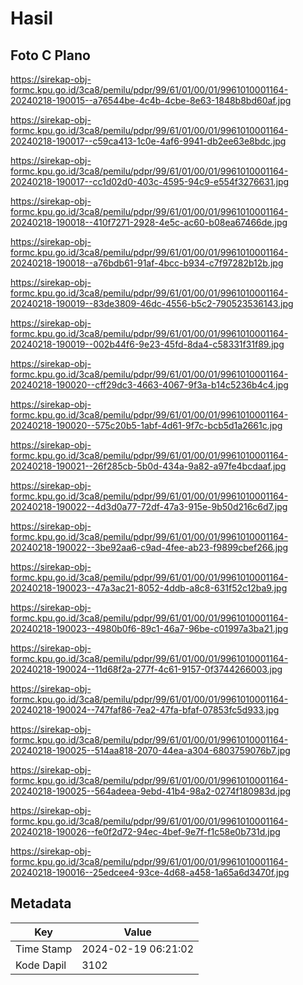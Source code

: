 # Hasil

## Foto C Plano

https://sirekap-obj-formc.kpu.go.id/3ca8/pemilu/pdpr/99/61/01/00/01/9961010001164-20240218-190015--a76544be-4c4b-4cbe-8e63-1848b8bd60af.jpg

https://sirekap-obj-formc.kpu.go.id/3ca8/pemilu/pdpr/99/61/01/00/01/9961010001164-20240218-190017--c59ca413-1c0e-4af6-9941-db2ee63e8bdc.jpg

https://sirekap-obj-formc.kpu.go.id/3ca8/pemilu/pdpr/99/61/01/00/01/9961010001164-20240218-190017--cc1d02d0-403c-4595-94c9-e554f3276631.jpg

https://sirekap-obj-formc.kpu.go.id/3ca8/pemilu/pdpr/99/61/01/00/01/9961010001164-20240218-190018--410f7271-2928-4e5c-ac60-b08ea67466de.jpg

https://sirekap-obj-formc.kpu.go.id/3ca8/pemilu/pdpr/99/61/01/00/01/9961010001164-20240218-190018--a76bdb61-91af-4bcc-b934-c7f97282b12b.jpg

https://sirekap-obj-formc.kpu.go.id/3ca8/pemilu/pdpr/99/61/01/00/01/9961010001164-20240218-190019--83de3809-46dc-4556-b5c2-790523536143.jpg

https://sirekap-obj-formc.kpu.go.id/3ca8/pemilu/pdpr/99/61/01/00/01/9961010001164-20240218-190019--002b44f6-9e23-45fd-8da4-c58331f31f89.jpg

https://sirekap-obj-formc.kpu.go.id/3ca8/pemilu/pdpr/99/61/01/00/01/9961010001164-20240218-190020--cff29dc3-4663-4067-9f3a-b14c5236b4c4.jpg

https://sirekap-obj-formc.kpu.go.id/3ca8/pemilu/pdpr/99/61/01/00/01/9961010001164-20240218-190020--575c20b5-1abf-4d61-9f7c-bcb5d1a2661c.jpg

https://sirekap-obj-formc.kpu.go.id/3ca8/pemilu/pdpr/99/61/01/00/01/9961010001164-20240218-190021--26f285cb-5b0d-434a-9a82-a97fe4bcdaaf.jpg

https://sirekap-obj-formc.kpu.go.id/3ca8/pemilu/pdpr/99/61/01/00/01/9961010001164-20240218-190022--4d3d0a77-72df-47a3-915e-9b50d216c6d7.jpg

https://sirekap-obj-formc.kpu.go.id/3ca8/pemilu/pdpr/99/61/01/00/01/9961010001164-20240218-190022--3be92aa6-c9ad-4fee-ab23-f9899cbef266.jpg

https://sirekap-obj-formc.kpu.go.id/3ca8/pemilu/pdpr/99/61/01/00/01/9961010001164-20240218-190023--47a3ac21-8052-4ddb-a8c8-631f52c12ba9.jpg

https://sirekap-obj-formc.kpu.go.id/3ca8/pemilu/pdpr/99/61/01/00/01/9961010001164-20240218-190023--4980b0f6-89c1-46a7-96be-c01997a3ba21.jpg

https://sirekap-obj-formc.kpu.go.id/3ca8/pemilu/pdpr/99/61/01/00/01/9961010001164-20240218-190024--11d68f2a-277f-4c61-9157-0f3744266003.jpg

https://sirekap-obj-formc.kpu.go.id/3ca8/pemilu/pdpr/99/61/01/00/01/9961010001164-20240218-190024--747faf86-7ea2-47fa-bfaf-07853fc5d933.jpg

https://sirekap-obj-formc.kpu.go.id/3ca8/pemilu/pdpr/99/61/01/00/01/9961010001164-20240218-190025--514aa818-2070-44ea-a304-6803759076b7.jpg

https://sirekap-obj-formc.kpu.go.id/3ca8/pemilu/pdpr/99/61/01/00/01/9961010001164-20240218-190025--564adeea-9ebd-41b4-98a2-0274f180983d.jpg

https://sirekap-obj-formc.kpu.go.id/3ca8/pemilu/pdpr/99/61/01/00/01/9961010001164-20240218-190026--fe0f2d72-94ec-4bef-9e7f-f1c58e0b731d.jpg

https://sirekap-obj-formc.kpu.go.id/3ca8/pemilu/pdpr/99/61/01/00/01/9961010001164-20240218-190016--25edcee4-93ce-4d68-a458-1a65a6d3470f.jpg


## Metadata

| Key        | Value               |
| ---------- | ------------------- |
| Time Stamp | 2024-02-19 06:21:02 |
| Kode Dapil | 3102                |



